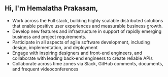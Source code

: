 ## Hi, I'm Hemalatha Prakasam, 

* Work across the Full stack, building highly scalable distributed solutions that enable positive user experiences and measurable business growth.
* Develop new features and infrastructure in support of rapidly emerging business and project requirements.
* Participate in all aspects of agile software development, including design, implementation, and deployment
* Engage with inspiring designers and front-end engineers, and collaborate with leading back-end engineers to create reliable APIs
* Collaborate across time zones via Slack, GitHub comments, documents, and frequent videoconferences



